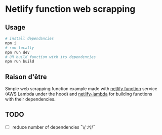 # Netlify function web scrapping 

## Usage

```bash
# install dependancies
npm i
# run locally
npm run dev
# OR build function with its dependencies
npm run build
```

## Raison d'être

Simple web scrapping function example made with [netlify function](https://docs.netlify.com/functions/overview/) service (AWS Lambda under the hood) and [netlify-lambda](https://github.com/netlify/netlify-lambda) for building functions with their dependencies.

## TODO 

- [ ] reduce number of dependencies ¯\\_(ツ)_/¯ 